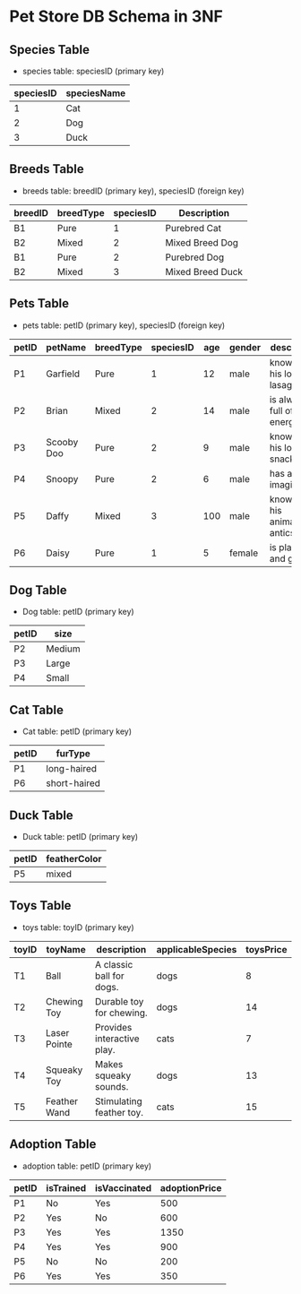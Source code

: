 # Pet Store DB Schema in 3NF

## Species Table

- species table: speciesID (primary key)

| speciesID | speciesName |
| --------- | ----------- |
| 1         | Cat         |
| 2         | Dog         |
| 3         | Duck        |

## Breeds Table

- breeds table: breedID (primary key), speciesID (foreign key)

| breedID | breedType | speciesID | Description      |
| ------- | --------- | --------- | ---------------- |
| B1      | Pure      | 1         | Purebred Cat     |
| B2      | Mixed     | 2         | Mixed Breed Dog  |
| B1      | Pure      | 2         | Purebred Dog     |
| B2      | Mixed     | 3         | Mixed Breed Duck |

## Pets Table

- pets table: petID (primary key), speciesID (foreign key)

| petID | petName    | breedType | speciesID | age | gender | description                    |
| ----- | ---------- | --------- | --------- | --- | ------ | ------------------------------ |
| P1    | Garfield   | Pure      | 1         | 12  | male   | known for his love of lasagna. |
| P2    | Brian      | Mixed     | 2         | 14  | male   | is always full of energy.      |
| P3    | Scooby Doo | Pure      | 2         | 9   | male   | known for his love of snacks.  |
| P4    | Snoopy     | Pure      | 2         | 6   | male   | has a vivid imagination.       |
| P5    | Daffy      | Mixed     | 3         | 100 | male   | known for his animated antics. |
| P6    | Daisy      | Pure      | 1         | 5   | female | is playful and gentle.         |

## Dog Table

- Dog table: petID (primary key)

| petID | size   |
| ----- | ------ |
| P2    | Medium |
| P3    | Large  |
| P4    | Small  |

## Cat Table

- Cat table: petID (primary key)

| petID | furType      |
| ----- | ------------ |
| P1    | long-haired  |
| P6    | short-haired |

## Duck Table

- Duck table: petID (primary key)

| petID | featherColor |
| ----- | ------------ |
| P5    | mixed        |

## Toys Table

- toys table: toyID (primary key)

| toyID | toyName      | description                | applicableSpecies | toysPrice |
| ----- | ------------ | -------------------------- | ----------------- | --------- |
| T1    | Ball         | A classic ball for dogs.   | dogs              | 8         |
| T2    | Chewing Toy  | Durable toy for chewing.   | dogs              | 14        |
| T3    | Laser Pointe | Provides interactive play. | cats              | 7         |
| T4    | Squeaky Toy  | Makes squeaky sounds.      | dogs              | 13        |
| T5    | Feather Wand | Stimulating feather toy.   | cats              | 15        |

## Adoption Table

- adoption table: petID (primary key)

| petID | isTrained | isVaccinated | adoptionPrice |
| ----- | --------- | ------------ | ------------- |
| P1    | No        | Yes          | 500           |
| P2    | Yes       | No           | 600           |
| P3    | Yes       | Yes          | 1350          |
| P4    | Yes       | Yes          | 900           |
| P5    | No        | No           | 200           |
| P6    | Yes       | Yes          | 350           |
